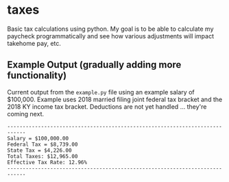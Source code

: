 # taxes
Basic tax calculations using python. My goal is to be able to calculate my paycheck programmatically and see how various adjustments will impact takehome pay, etc.

## Example Output (gradually adding more functionality)
Current output from the `example.py` file using an example salary of $100,000. Example uses 2018 married filing joint federal tax bracket and the 2018 KY income tax bracket. Deductions are not yet handled ... they're coming next.
```
----------------------------------------------------------------------------
Salary = $100,000.00
Federal Tax = $8,739.00
State Tax = $4,226.00
Total Taxes: $12,965.00
Effective Tax Rate: 12.96%
----------------------------------------------------------------------------
```
